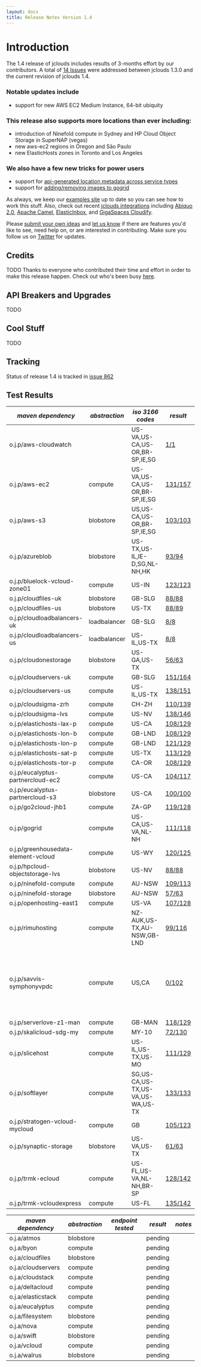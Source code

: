 ```yaml
---
layout: docs
title: Release Notes Version 1.4
---
```


# Introduction 
The 1.4 release of jclouds includes results of 3-months effort by our contributors.
A total of [14 Issues](http://code.google.com/p/jclouds/issues/list?can=1&q=label%3AMilestone%3A1.4.0%2C1.4.0+status%3AFixed&colspec=ID+Type+Status+Priority+Milestone+Owner+Summary&cells=tiles)
were addressed between jclouds 1.3.0 and the current revision of jclouds 1.4.

### Notable updates include
*  support for new AWS EC2 Medium Instance, 64-bit ubiquity

### This release also supports more locations than ever including:
*  introduction of Ninefold compute in Sydney and HP Cloud Object Storage in SuperNAP (vegas)
*  new aws-ec2 regions in Oregon and São Paulo
*  new ElasticHosts zones in Toronto and Los Angeles

### We also have a few new tricks for power users
*  support for [api-generated location metadata across service types](http://code.google.com/p/jclouds/issues/detail?id=826&can=1&q=label%3AMilestone%3A1.4.0%2C1.4.0%20status%3AFixed)
*  support for [adding/removing images to gogrid](http://code.google.com/p/jclouds/issues/detail?id=851&can=1&q=label%3AMilestone%3A1.4.0%2C1.4.0%20status%3AFixed)

As always, we keep our [examples site](https://github.com/jclouds/jclouds-examples) up to date so you can see how to work this stuff. Also, check out recent [jclouds integrations](/documentation/reference/apps-that-use-jclouds) including [Abiquo 2.0](http://www.abiquo.com/products/abiquo-2.0.php), [Apache Camel](http://camel.apache.org/jclouds.html), [ElasticInbox](http://www.elasticinbox.com/), and [GigaSpaces Cloudify](http://www.gigaspaces.com/cloudify).

Please [submit your own ideas](http://code.google.com/p/jclouds/issues) and [let us know](http://groups.google.com/group/jclouds) if there are features
 you'd like to see, need help on, or are interested in contributing.   Make sure you follow us on [Twitter](http://twitter.com/#!/jclouds) for updates.

## Credits
TODO
Thanks to everyone who contributed their time and effort in order to make this release happen. Check out who's been busy [here](http://www.ohloh.net/p/jclouds/contributors?query=&sort=latest_commit).

## API Breakers and Upgrades
TODO

## Cool Stuff
TODO

## Tracking

Status of release 1.4 is tracked in [issue 862](http://code.google.com/p/jclouds/issues/detail?id=862)

## Test Results 

|  *maven dependency* |  *abstraction* |  *iso 3166 codes* |  *result* |  *notes* | 
|---------------------|----------------|-------------------|-----------|----------|
| o.j.p/aws-cloudwatch| | US-VA,US-CA,US-OR,BR-SP,IE,SG| [1/1](/documentation/releasenotes/1.4.0/aws-cloudwatch.txt)| |
| o.j.p/aws-ec2| compute| US-VA,US-CA,US-OR,BR-SP,IE,SG| [131/157](/documentation/releasenotes/1.4.0/aws-ec2.txt)| [failures](/documentation/releasenotes/1.4.0/aws-ec2-failures.txt)|
| o.j.p/aws-s3| blobstore| US,US-CA,US-OR,BR-SP,IE,SG| [103/103](/documentation/releasenotes/1.4.0/aws-s3.txt)| |
| o.j.p/azureblob| blobstore| US-TX,US-IL,IE-D,SG,NL-NH,HK| [93/94](/documentation/releasenotes/1.4.0/azureblob.txt)| [failures](/documentation/releasenotes/1.4.0/azureblob-failures.txt)|
| o.j.p/bluelock-vcloud-zone01| compute| US-IN| [123/123](/documentation/releasenotes/1.4.0/bluelock-vcloud-zone01.txt)| |
| o.j.p/cloudfiles-uk| blobstore| GB-SLG| [88/88](/documentation/releasenotes/1.4.0/cloudfiles-uk.txt)| |
| o.j.p/cloudfiles-us| blobstore| US-TX| [88/89](/documentation/releasenotes/1.4.0/cloudfiles-us.txt)| [failures](/documentation/releasenotes/1.4.0/cloudfiles-us-failures.txt)|
| o.j.p/cloudloadbalancers-uk| loadbalancer| GB-SLG| [8/8](/documentation/releasenotes/1.4.0/cloudloadbalancers-uk.txt)| |
| o.j.p/cloudloadbalancers-us| loadbalancer| US-IL,US-TX| [8/8](/documentation/releasenotes/1.4.0/cloudloadbalancers-us.txt)| |
| o.j.p/cloudonestorage| blobstore| US-GA,US-TX| [56/63](/documentation/releasenotes/1.4.0/cloudonestorage.txt)| [failures](/documentation/releasenotes/1.4.0/cloudonestorage-failures.txt)|
| o.j.p/cloudservers-uk| compute| GB-SLG| [151/164](/documentation/releasenotes/1.4.0/cloudservers-uk.txt)| [failures](/documentation/releasenotes/1.4.0/cloudservers-uk-failures.txt)|
| o.j.p/cloudservers-us| compute| US-IL,US-TX| [138/151](/documentation/releasenotes/1.4.0/cloudservers-us.txt)| [failures](/documentation/releasenotes/1.4.0/cloudservers-us-failures.txt)|
| o.j.p/cloudsigma-zrh| compute| CH-ZH| [110/139](/documentation/releasenotes/1.4.0/cloudsigma-zrh.txt)| [failures](/documentation/releasenotes/1.4.0/cloudsigma-zrh-failures.txt)|
| o.j.p/cloudsigma-lvs| compute| US-NV| [138/146](/documentation/releasenotes/1.4.0/cloudsigma-lvs.txt)| [failures](/documentation/releasenotes/1.4.0/cloudsigma-lvs-failures.txt)|
| o.j.p/elastichosts-lax-p| compute| US-CA| [108/129](/documentation/releasenotes/1.4.0/elastichosts-lax-p.txt)| [failures](/documentation/releasenotes/1.4.0/cloudsigma-lax-p-failures.txt)|
| o.j.p/elastichosts-lon-b| compute| GB-LND| [108/129](/documentation/releasenotes/1.4.0/elastichosts-lon-b.txt)| [failures](/documentation/releasenotes/1.4.0/cloudsigma-lon-b-failures.txt)|
| o.j.p/elastichosts-lon-p| compute| GB-LND| [121/129](/documentation/releasenotes/1.4.0/elastichosts-lon-p.txt)| [failures](/documentation/releasenotes/1.4.0/cloudsigma-lon-p-failures.txt)|
| o.j.p/elastichosts-sat-p| compute| US-TX| [113/129](/documentation/releasenotes/1.4.0/elastichosts-sat-p.txt)| [failures](/documentation/releasenotes/1.4.0/cloudsigma-sat-p-failures.txt)|
| o.j.p/elastichosts-tor-p| compute| CA-OR| [108/129](/documentation/releasenotes/1.4.0/elastichosts-tor-p.txt)| [failures](/documentation/releasenotes/1.4.0/cloudsigma-tor-p-failures.txt)|
| o.j.p/eucalyptus-partnercloud-ec2| compute| US-CA| [104/117](/documentation/releasenotes/1.4.0/eucalyptus-partnercloud-ec2.txt)| [failures](/documentation/releasenotes/1.4.0/eucalyptus-partnercloud-ec2-failures.txt)|
| o.j.p/eucalyptus-partnercloud-s3| blobstore| US-CA| [100/100](/documentation/releasenotes/1.4.0/eucalyptus-partnercloud-s3.txt)| |
| o.j.p/go2cloud-jhb1| compute| ZA-GP| [119/128](/documentation/releasenotes/1.4.0/go2cloud-jhb1.txt)| [failures](/documentation/releasenotes/1.4.0/go2cloud-jhb1-failures.txt)|
| o.j.p/gogrid| compute| US-CA,US-VA,NL-NH| [111/118](/documentation/releasenotes/1.4.0/gogrid.txt)| [failures](/documentation/releasenotes/1.4.0/gogrid.txt)|
| o.j.p/greenhousedata-element-vcloud| compute| US-WY| [120/125](/documentation/releasenotes/1.4.0/greenhousedata-element-vcloud.txt)| [failures](/documentation/releasenotes/1.4.0/greenhousedata-element-vcloud-failures.txt)|
| o.j.p/hpcloud-objectstorage-lvs| blobstore| US-NV| [88/88](/documentation/releasenotes/1.4.0/hpcloud-objectstorage-lvs.txt)| |
| o.j.p/ninefold-compute| compute| AU-NSW| [109/113](/documentation/releasenotes/1.4.0/ninefold-compute.txt)| [failures](/documentation/releasenotes/1.4.0/ninefold-compute-failures.txt)||
| o.j.p/ninefold-storage| blobstore| AU-NSW| [57/63](/documentation/releasenotes/1.4.0/ninefold-storage.txt)| [failures](/documentation/releasenotes/1.4.0/ninefold-storage-failures.txt)|
| o.j.p/openhosting-east1| compute| US-VA| [107/128](/documentation/releasenotes/1.4.0/openhosting-east1.txt)| [failures](/documentation/releasenotes/1.4.0/openhosting-east1-failures.txt)||
| o.j.p/rimuhosting| compute| NZ-AUK,US-TX,AU-NSW,GB-LND| [99/116](/documentation/releasenotes/1.4.0/rimuhosting.txt)| [failures](/documentation/releasenotes/1.4.0/rimuhosting-failures.txt)|
| o.j.p/savvis-symphonyvpdc| compute| US,CA| [0/102](/documentation/releasenotes/1.4.0/savvis-symphonyvpdc.txt)| unless tests stabilize, we should move this back to sandbox|
| o.j.p/serverlove-z1-man| compute| GB-MAN| [118/129](/documentation/releasenotes/1.4.0/serverlove-z1-man.txt)| [failures](/documentation/releasenotes/1.4.0/serverlove-z1-man-failures.txt)|
| o.j.p/skalicloud-sdg-my| compute| MY-10| [72/130](/documentation/releasenotes/1.4.0/skalicloud-sdg-my.txt)| [failures](/documentation/releasenotes/1.4.0/skalicloud-sdg-my-failures.txt)|
| o.j.p/slicehost| compute| US-IL,US-TX,US-MO| [111/129](/documentation/releasenotes/1.4.0/slicehost.txt)| [failures](/documentation/releasenotes/1.4.0/slicehost-failures.txt)|
| o.j.p/softlayer| compute| SG,US-CA,US-TX,US-VA,US-WA,US-TX| [133/133](/documentation/releasenotes/1.4.0/softlayer.txt)| |
| o.j.p/stratogen-vcloud-mycloud| compute| GB| [105/123](/documentation/releasenotes/1.4.0/stratogen-vcloud-mycloud.txt)| [failures](/documentation/releasenotes/1.4.0/stratogen-vcloud-mycloud-failures.txt)|
| o.j.p/synaptic-storage| blobstore| US-VA,US-TX| [61/63](/documentation/releasenotes/1.4.0/synaptic-storage.txt)| [failures](/documentation/releasenotes/1.4.0/synaptic-storage-failures.txt)|
| o.j.p/trmk-ecloud| compute| US-FL,US-VA,NL-NH,BR-SP| [128/142](/documentation/releasenotes/1.4.0/trmk-ecloud.txt)| [failures](/documentation/releasenotes/1.4.0/trmk-ecloud-failures.txt)|
| o.j.p/trmk-vcloudexpress| compute| US-FL| [135/142](/documentation/releasenotes/1.4.0/trmk-vcloudexpress.txt)| [failures](/documentation/releasenotes/1.4.0/trmk-vcloudexpress-failures.txt)|



|  *maven dependency* |  *abstraction* |  *endpoint tested* |  *result* |  *notes* | 
|---------------------|----------------|--------------------|-----------|----------|
| o.j.a/atmos| blobstore|  | pending| |
| o.j.a/byon| compute|  | pending| |
| o.j.a/cloudfiles| blobstore|  | pending| |
| o.j.a/cloudservers| compute|  | pending| |
| o.j.a/cloudstack| compute|  | pending| |
| o.j.a/deltacloud| compute|  | pending| |
| o.j.a/elasticstack| compute|  | pending| |
| o.j.a/eucalyptus| compute|  | pending| |
| o.j.a/filesystem| blobstore|  | pending| |
| o.j.a/nova| compute|  | pending| |
| o.j.a/swift| blobstore|  | pending| |
| o.j.a/vcloud| compute|  | pending| |
| o.j.a/walrus| blobstore|  | pending| |
